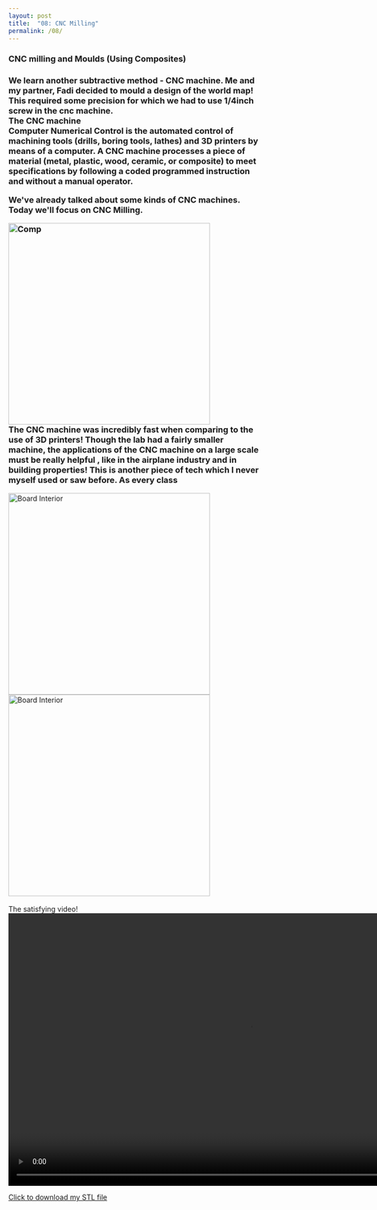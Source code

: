 ```yaml
---
layout: post
title:  "08: CNC Milling"
permalink: /08/
---
```


### CNC milling and Moulds (Using Composites)
<h3>We learn another subtractive method - CNC machine. Me and my partner, Fadi decided to mould a design of the world map! This required some precision for which we had to use 1/4inch screw in the cnc machine.
<br>
The CNC machine
<br>
Computer Numerical Control is the automated control of machining tools (drills, boring tools, lathes) and 3D printers by means of a computer. A CNC machine processes a piece of material (metal, plastic, wood, ceramic, or composite) to meet specifications by following a coded programmed instruction and without a manual operator.

We've already talked about some kinds of CNC machines. Today we'll focus on CNC Milling.
<br>

<img src="p1.jpg" alt="Comp" style="height: 400px; max-width: 88%">

<!-- You can include comments that will not be translated to HTML -->

<!-- You can include links and images in the following format: -->
<br>
The CNC machine was incredibly fast when comparing to the use of 3D printers! Though the lab had a fairly smaller machine, the applications of the CNC machine on a large scale must be really helpful , like in the airplane industry and in building properties!
This is another piece of tech which I never myself used or saw before. As every class

</h3>

<!-- Or, you can also directly include HTML, for example to make a split image -->

<img src="p2.jpg" alt="Board Interior" style="height: 400px; max-width: 88%">
<img src="p3.jpg" alt="Board Interior" style="height: 400px; max-width: 88%">

<!-- You can also use HTML tags to include a video -->
<br>
<br> The satisfying video! 
<video width="955" height="541" controls>
	<source src="vid.mp4" type="video/mp4">
</video>

<!-- Or to add a download link to any (reasonably small) file in your permalink directory -->

<a href='world.stl' download>Click to download my STL file</a>

